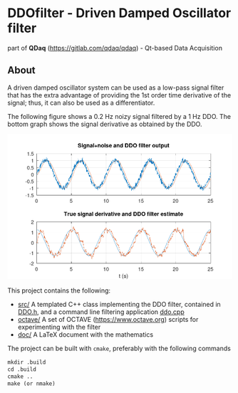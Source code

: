 # DDOfilter - Driven Damped Oscillator filter

part of **QDaq** (https://gitlab.com/qdaq/qdaq) - Qt-based Data Acquisition

## About

A driven damped oscillator system can be used as a low-pass signal filter that has the extra advantage of providing the 1st order time derivative of the signal; thus, it can also be used as a differentiator.

The following figure shows a 0.2 Hz noizy signal filtered by a 1 Hz DDO. The bottom graph shows the signal derivative as obtained by the DDO. 

![Example](octave/ddo_test2.png)

This project contains the following:
- [src/](./src/) A templated C++ class implementing the DDO filter, contained in [DDO.h](./src/DDO.h), and a command line filtering application [ddo.cpp](./src/ddo.cpp)
- [octave/](./octave/) A set of OCTAVE (https://www.octave.org) scripts for experimenting with the filter
- [doc/](./doc/) A LaTeX document with the mathematics

The project can be built with ``cmake``, preferably with the following commands
```
mkdir .build
cd .build
cmake ..
make (or nmake)
```



